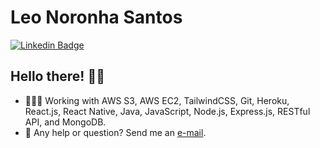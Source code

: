 # Leo Noronha Santos

[![Linkedin Badge](https://img.shields.io/badge/-LinkedIn-blue?style=flat&logo=LinkedIn&logoColor=white)](https://www.linkedin.com/in/leonardo-santos1)

## Hello there! ✌🏻

- 👨🏻‍💻 Working with AWS S3, AWS EC2, TailwindCSS, Git, Heroku, React.js, React Native, Java, JavaScript, Node.js, Express.js, RESTful API, and MongoDB.
- 📩 Any help or question? Send me an [e-mail](mailto:dev.leo.santos@gmail.com).
